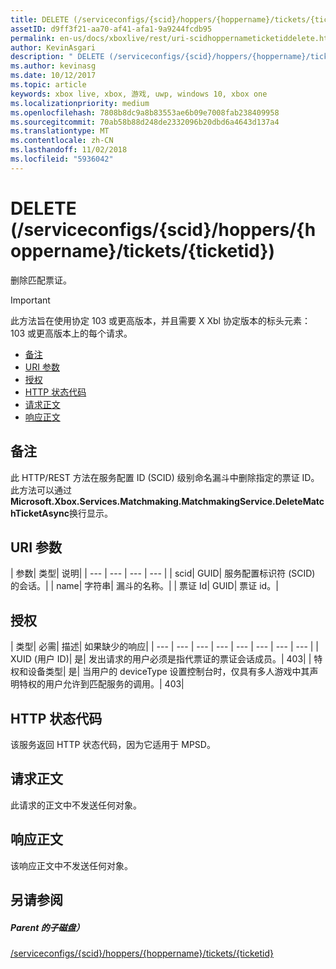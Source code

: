 ```yaml
---
title: DELETE (/serviceconfigs/{scid}/hoppers/{hoppername}/tickets/{ticketid})
assetID: d9ff3f21-aa70-af41-afa1-9a9244fcdb95
permalink: en-us/docs/xboxlive/rest/uri-scidhoppernameticketiddelete.html
author: KevinAsgari
description: " DELETE (/serviceconfigs/{scid}/hoppers/{hoppername}/tickets/{ticketid})"
ms.author: kevinasg
ms.date: 10/12/2017
ms.topic: article
keywords: xbox live, xbox, 游戏, uwp, windows 10, xbox one
ms.localizationpriority: medium
ms.openlocfilehash: 7808b8dc9a8b83553ae6b09e7008fab238409958
ms.sourcegitcommit: 70ab58b88d248de2332096b20dbd6a4643d137a4
ms.translationtype: MT
ms.contentlocale: zh-CN
ms.lasthandoff: 11/02/2018
ms.locfileid: "5936042"
---
```

# <a name="delete-serviceconfigsscidhoppershoppernameticketsticketid"></a>DELETE (/serviceconfigs/{scid}/hoppers/{hoppername}/tickets/{ticketid})

删除匹配票证。

> [!IMPORTANT]
> 此方法旨在使用协定 103 或更高版本，并且需要 X Xbl 协定版本的标头元素： 103 或更高版本上的每个请求。

  * [备注](#ID4ET)
  * [URI 参数](#ID4E2)
  * [授权](#ID4EGB)
  * [HTTP 状态代码](#ID4EOC)
  * [请求正文](#ID4EXC)
  * [响应正文](#ID4ECD)

<a id="ID4ET"></a>


## <a name="remarks"></a>备注

此 HTTP/REST 方法在服务配置 ID (SCID) 级别命名漏斗中删除指定的票证 ID。 此方法可以通过**Microsoft.Xbox.Services.Matchmaking.MatchmakingService.DeleteMatchTicketAsync**换行显示。  
<a id="ID4E2"></a>


## <a name="uri-parameters"></a>URI 参数

| 参数| 类型| 说明|
| --- | --- | --- | --- |
| scid| GUID| 服务配置标识符 (SCID) 的会话。|
| name| 字符串| 漏斗的名称。|
| 票证 Id| GUID| 票证 id。|

<a id="ID4EGB"></a>


## <a name="authorization"></a>授权

| 类型| 必需| 描述| 如果缺少的响应|
| --- | --- | --- | --- | --- | --- | --- | --- |
| XUID (用户 ID)| 是| 发出请求的用户必须是指代票证的票证会话成员。| 403|
| 特权和设备类型| 是| 当用户的 deviceType 设置控制台时，仅具有多人游戏中其声明特权的用户允许到匹配服务的调用。| 403|

<a id="ID4EOC"></a>


## <a name="http-status-codes"></a>HTTP 状态代码

该服务返回 HTTP 状态代码，因为它适用于 MPSD。  
<a id="ID4EXC"></a>


## <a name="request-body"></a>请求正文

此请求的正文中不发送任何对象。

<a id="ID4ECD"></a>


## <a name="response-body"></a>响应正文

该响应正文中不发送任何对象。

<a id="ID4EPD"></a>


## <a name="see-also"></a>另请参阅

<a id="ID4ERD"></a>


##### <a name="parent"></a>Parent 的子磁盘）  

[/serviceconfigs/{scid}/hoppers/{hoppername}/tickets/{ticketid}](uri-scidhoppernameticketid.md)
